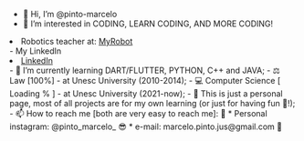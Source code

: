 - 👋 Hi, I’m @pinto-marcelo
- 👀 I’m interested in CODING, LEARN CODING, AND MORE CODING!
<li> Robotics teacher at: <a href="https://www.myrobot.com.br/"> MyRobot</a></li>
- My LinkedIn <li><a href="https://www.linkedin.com/in/marcelo-pinto-293778234/"> LinkedIn</a></li>
- 🌱 I’m currently learning DART/FLUTTER, PYTHON, C++ and JAVA;
- ⚖ Law [100%] - at Unesc University (2010-2014);
- 💻 Computer Science [ Loading % ] - at Unesc University (2021-now); 
- 💞️ This is just a personal page, most of all projects are for my own learning (or just for having fun 🤣!);
- 📫 How to reach me [both are very easy to reach me]: 👀
    * Personal instagram: @pinto_marcelo_ 😎
    * e-mail: marcelo.pinto.jus@gmail.com 📧

<!---

--->
